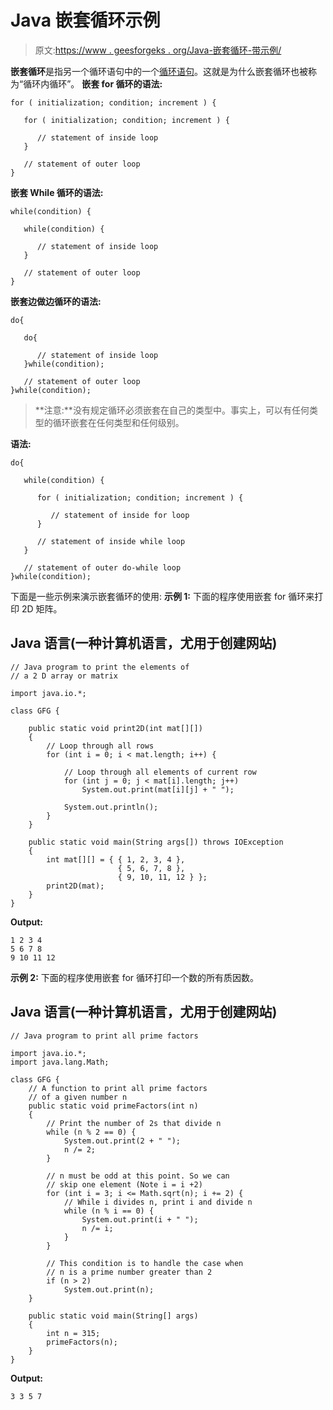 # Java 嵌套循环示例

> 原文:[https://www . geesforgeks . org/Java-嵌套循环-带示例/](https://www.geeksforgeeks.org/java-nested-loops-with-examples/)

**嵌套循环**是指另一个循环语句中的一个[循环语句](https://www.geeksforgeeks.org/loops-in-java/)。这就是为什么嵌套循环也被称为“循环内循环”。
**嵌套 for 循环的语法:**

```
for ( initialization; condition; increment ) {

   for ( initialization; condition; increment ) {

      // statement of inside loop
   }

   // statement of outer loop
}
```

**嵌套 While 循环的语法:**

```
while(condition) {

   while(condition) {

      // statement of inside loop
   }

   // statement of outer loop
}
```

**嵌套边做边循环的语法:**

```
do{

   do{

      // statement of inside loop
   }while(condition);

   // statement of outer loop
}while(condition);
```

> **注意:**没有规定循环必须嵌套在自己的类型中。事实上，可以有任何类型的循环嵌套在任何类型和任何级别。

**语法:**

```
do{

   while(condition) {

      for ( initialization; condition; increment ) {

         // statement of inside for loop
      }

      // statement of inside while loop
   }

   // statement of outer do-while loop
}while(condition);
```

下面是一些示例来演示嵌套循环的使用:
**示例 1:** 下面的程序使用嵌套 for 循环来打印 2D 矩阵。

## Java 语言(一种计算机语言，尤用于创建网站)

```
// Java program to print the elements of
// a 2 D array or matrix

import java.io.*;

class GFG {

    public static void print2D(int mat[][])
    {
        // Loop through all rows
        for (int i = 0; i < mat.length; i++) {

            // Loop through all elements of current row
            for (int j = 0; j < mat[i].length; j++)
                System.out.print(mat[i][j] + " ");

            System.out.println();
        }
    }

    public static void main(String args[]) throws IOException
    {
        int mat[][] = { { 1, 2, 3, 4 },
                        { 5, 6, 7, 8 },
                        { 9, 10, 11, 12 } };
        print2D(mat);
    }
}
```

**Output:** 

```
1 2 3 4 
5 6 7 8 
9 10 11 12
```

**示例 2:** 下面的程序使用嵌套 for 循环打印一个数的所有质因数。

## Java 语言(一种计算机语言，尤用于创建网站)

```
// Java program to print all prime factors

import java.io.*;
import java.lang.Math;

class GFG {
    // A function to print all prime factors
    // of a given number n
    public static void primeFactors(int n)
    {
        // Print the number of 2s that divide n
        while (n % 2 == 0) {
            System.out.print(2 + " ");
            n /= 2;
        }

        // n must be odd at this point. So we can
        // skip one element (Note i = i +2)
        for (int i = 3; i <= Math.sqrt(n); i += 2) {
            // While i divides n, print i and divide n
            while (n % i == 0) {
                System.out.print(i + " ");
                n /= i;
            }
        }

        // This condition is to handle the case when
        // n is a prime number greater than 2
        if (n > 2)
            System.out.print(n);
    }

    public static void main(String[] args)
    {
        int n = 315;
        primeFactors(n);
    }
}
```

**Output:** 

```
3 3 5 7
```